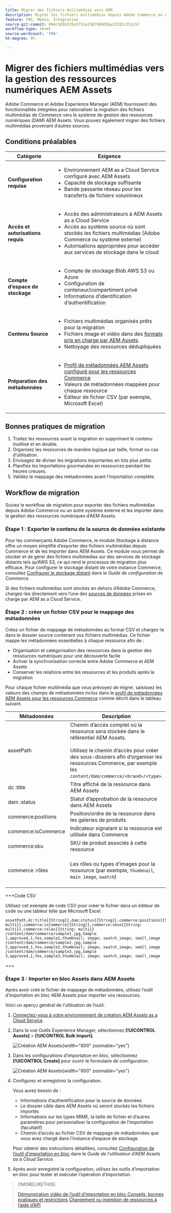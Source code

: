 ```yaml
---
title: Migrer des fichiers multimédias vers AEM
description: Migrez les fichiers multimédias depuis Adobe Commerce ou une source externe dans la gestion des ressources numériques AEM Assets.
feature: CMS, Media, Integration
source-git-commit: 094c585b335e5751a1387989d5ba33332c351c57
workflow-type: tm+mt
source-wordcount: '769'
ht-degree: 0%

---
```


# Migrer des fichiers multimédias vers la gestion des ressources numériques AEM Assets

Adobe Commerce et Adobe Experience Manager (AEM) fournissent des fonctionnalités intégrées pour rationaliser la migration des fichiers multimédias de Commerce vers le système de gestion des ressources numériques (DAM) AEM Assets. Vous pouvez également migrer des fichiers multimédias provenant d’autres sources.

## Conditions préalables

| Catégorie | Exigence |
|----------|-------------|
| **Configuration requise** | <ul><li>Environnement AEM as a Cloud Service configuré avec AEM Assets</li><li>Capacité de stockage suffisante</li><li>Bande passante réseau pour les transferts de fichiers volumineux</li></ul> |
| **Accès et autorisations requis** | <ul><li>Accès des administrateurs à AEM Assets as a Cloud Service</li><li>Accès au système source où sont stockés les fichiers multimédias (Adobe Commerce ou système externe)</li><li>Autorisations appropriées pour accéder aux services de stockage dans le cloud</li></ul> |
| **Compte d’espace de stockage** | <ul><li>Compte de stockage Blob AWS S3 ou Azure</li><li>Configuration de conteneur/compartiment privé</li><li>Informations d’identification d’authentification</li></ul> |
| **Contenu Source** | <ul><li>Fichiers multimédias organisés prêts pour la migration</li><li>Fichiers image et vidéo dans des <a href="https://experienceleague.adobe.com/fr/docs/experience-manager-cloud-service/content/assets/file-format-support#image-formats">formats pris en charge par AEM Assets</a>.</li><li>Nettoyage des ressources dédupliquées</li></li> |
| **Préparation des métadonnées** | <ul><li><a href="https://experienceleague.adobe.com/fr/docs/commerce-admin/content-design/aem-asset-management/getting-started/aem-assets-configure-aem">Profil de métadonnées AEM Assets configuré pour les ressources Commerce</a></li><li>Valeurs de métadonnées mappées pour chaque ressource</li><li>Éditeur de fichier CSV (par exemple, Microsoft Excel)</li></ul> |

## Bonnes pratiques de migration

1. Traitez les ressources avant la migration en supprimant le contenu inutilisé et en double.
1. Organisez les ressources de manière logique par taille, format ou cas d’utilisation.
1. Envisagez de diviser les migrations importantes en lots plus petits.
1. Planifiez les importations gourmandes en ressources pendant les heures creuses.
1. Validez le mappage des métadonnées avant l’importation complète.

## Workflow de migration

Suivez le workflow de migration pour exporter des fichiers multimédias depuis Adobe Commerce ou un autre système externe et les importer dans la gestion des ressources numériques d’AEM Assets.

### Étape 1 : Exporter le contenu de la source de données existante

Pour les commerçants Adobe Commerce, le module Stockage à distance offre un moyen simplifié d’exporter des fichiers multimédias depuis Commerce et de les importer dans AEM Assets. Ce module vous permet de stocker et de gérer des fichiers multimédias sur des services de stockage distants tels qu’AWS S3, ce qui rend le processus de migration plus efficace. Pour configurer le stockage distant de votre instance Commerce, consultez [Configurer le stockage distant](https://experienceleague.adobe.com/fr/docs/commerce-operations/configuration-guide/storage/remote-storage/remote-storage-aws-s3) dans le *Guide de configuration de Commerce*.

Si des fichiers multimédias sont stockés en dehors d’Adobe Commerce, chargez-les directement vers l’une des [sources de données](https://experienceleague.adobe.com/fr/docs/experience-manager-cloud-service/content/assets/assets-view/bulk-import-assets-view#prerequisites) prises en charge par AEM as a Cloud Service.

### Étape 2 : créer un fichier CSV pour le mappage des métadonnées

Créez un fichier de mappage de métadonnées au format CSV et chargez-le dans le dossier source contenant vos fichiers multimédias. Ce fichier mappe les métadonnées essentielles à chaque ressource afin de :

- Organisation et catégorisation des ressources dans la gestion des ressources numériques pour une découverte facile
- Activer la synchronisation correcte entre Adobe Commerce et AEM Assets
- Conserver les relations entre les ressources et les produits après la migration

Pour chaque fichier multimédia que vous prévoyez de migrer, saisissez les valeurs des champs de métadonnées inclus dans le [profil de métadonnées AEM Assets pour les ressources Commerce](aem-assets-configure-aem.md) comme décrit dans le tableau suivant.

| Métadonnées | Description | Valeur |
|-------|-------------|--------|
| assetPath | Chemin d’accès complet où la ressource sera stockée dans le référentiel AEM Assets.<br><br>Utilisez le chemin d’accès pour créer des sous-dossiers afin d’organiser les ressources Commerce, par exemple les `content/dam/commerce/<brand>/<type>`. | `/content/dam/commerce/<sub-folder>/..<filename>` |
| dc :title | Titre affiché de la ressource dans AEM Assets | Valeur de chaîne (par exemple, `Sample 1`) |
| dam :status | Statut d’approbation de la ressource dans AEM Assets | `approved` |
| commerce:positions | Position/ordre de la ressource dans les galeries de produits | Valeur numérique (par exemple, « 1 ») |
| commerce:isCommerce | Indicateur signalant si la ressource est utilisée dans Commerce | `Yes` |
| commerce:sku | SKU de produit associés à cette ressource | Valeur de chaîne (par exemple, `sample1`) |
| commerce :rôles | Les rôles ou types d’images pour la ressource (par exemple, `thumbnail`, `main image`, `swatch`) | Plusieurs valeurs séparées par des points-virgules (par exemple, « miniature ; image ; image_échantillon ; image_petite ») |

+++Code CSV

Utilisez cet exemple de code CSV pour créer le fichier dans un éditeur de code ou une tableur telle que Microsoft Excel.

```csv
assetPath,dc:title{{String}},dam:status{{String}},commerce:positions{{String: multi}},commerce:isCommerce{{String}},commerce:skus{{String: multi}},commerce:roles{{String: multi}}
/content/dam/commerce/sample1.jpg,Sample 1,approved,1,Yes,sample1,thumbnail; image; swatch_image; small_image
/content/dam/commerce/sample2.jpg,Sample 2,approved,1,Yes,sample2,thumbnail; image; swatch_image; small_image
/content/dam/commerce/sample3.jpg,Sample 3,approved,1,Yes,sample3,thumbnail; image; swatch_image; small_image
```

+++

### Étape 3 : Importer en bloc Assets dans AEM Assets

Après avoir créé le fichier de mappage de métadonnées, utilisez l’outil d’importation en bloc AEM Assets pour importer vos ressources.

Voici un aperçu général de l’utilisation de l’outil.

1. [Connectez-vous à votre environnement de création AEM Assets as a Cloud Service](https://experienceleague.adobe.com/fr/docs/experience-manager-cloud-service/content/onboarding/journey/aem-users#login-aem).

1. Dans la vue Outils Experience Manager, sélectionnez **[!UICONTROL Assets]** > **[!UICONTROL Bulk Import]**.

   ![Création AEM Assets](./assets/aem-assets-bulk-import-selection.png){width="600" zoomable="yes"}

1. Dans les configurations d’importation en bloc, sélectionnez **[!UICONTROL Create]** pour ouvrir le formulaire de configuration.

   ![Création AEM Assets](./assets/aem-assets-bulk-import-configuration.png){width="600" zoomable="yes"}

1. Configurez et enregistrez la configuration.

   Vous aurez besoin de :

   - Informations d’authentification pour la source de données
   - Le dossier cible dans AEM Assets où seront stockés les fichiers importés
   - Informations sur les types MIME, la taille de fichier et d’autres paramètres pour personnaliser la configuration de l’importation (facultatif)
   - Chemin d’accès au fichier CSV de mappage de métadonnées que vous avez chargé dans l’instance d’espace de stockage.

   Pour obtenir des instructions détaillées, consultez [Configuration de l’outil d’importation en bloc](https://experienceleague.adobe.com/fr/docs/experience-manager-cloud-service/content/assets/manage/add-assets#configure-bulk-ingestor-tool) dans le *Guide de l’utilisateur d’AEM Assets as a Cloud Service*.

1. Après avoir enregistré la configuration, utilisez les outils d’importation en bloc pour tester et exécuter l’opération d’importation.

>[!MORELIKETHIS]
>
>[ Démonstration vidéo de l’outil d’importation en bloc ](https://experienceleague.adobe.com/fr/docs/experience-manager-cloud-service/content/assets/manage/add-assets#asset-bulk-ingestor)
>[Conseils, bonnes pratiques et restrictions](https://experienceleague.adobe.com/fr/docs/experience-manager-cloud-service/content/assets/manage/add-assets#tips-limitations)
>[Chargement ou ingestion de ressources à l’aide d’API](https://experienceleague.adobe.com/fr/docs/experience-manager-cloud-service/content/assets/admin/developer-reference-material-apis#asset-upload)

